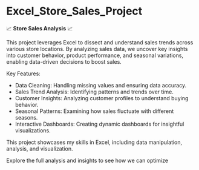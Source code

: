# Excel_Store_Sales_Project
📈 **Store Sales Analysis** 📈

This project leverages Excel to dissect and understand sales trends across various store locations. By analyzing sales data, we uncover key insights into customer behavior, product performance, and seasonal variations, enabling data-driven decisions to boost sales.

Key Features:
- Data Cleaning: Handling missing values and ensuring data accuracy.
- Sales Trend Analysis: Identifying patterns and trends over time.
- Customer Insights: Analyzing customer profiles to understand buying behavior.
- Seasonal Patterns: Examining how sales fluctuate with different seasons.
- Interactive Dashboards: Creating dynamic dashboards for insightful visualizations.

This project showcases my skills in Excel, including data manipulation, analysis, and visualization.

Explore the full analysis and insights to see how we can optimize 

